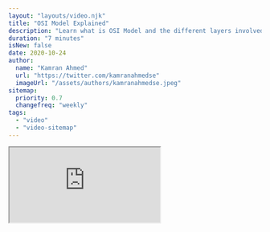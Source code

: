 ```yaml
---
layout: "layouts/video.njk"
title: "OSI Model Explained"
description: "Learn what is OSI Model and the different layers involved."
duration: "7 minutes"
isNew: false
date: 2020-10-24
author:
  name: "Kamran Ahmed"
  url: "https://twitter.com/kamranahmedse"
  imageUrl: "/assets/authors/kamranahmedse.jpeg"
sitemap:
  priority: 0.7
  changefreq: "weekly"
tags:
  - "video"
  - "video-sitemap"
---
```


<iframe class="w-full aspect-video mb-5" src="https://www.youtube.com/embed/dV8mjZd1OtU" title="OSI Model Explained"></iframe>